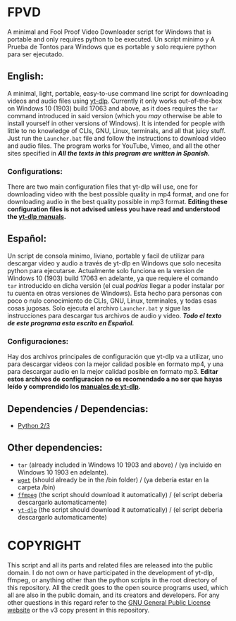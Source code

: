# FPVD
A minimal and Fool Proof Video Downloader script for Windows that is portable and only requires python to be executed.
Un script mínimo y A Prueba de Tontos para Windows que es portable y solo requiere python para ser ejecutado. 

## English:
A minimal, light, portable, easy-to-use command line script for downloading videos and audio files using [yt-dlp](https://github.com/yt-dlp/yt-dlp).
Currently it only works out-of-the-box on Windows 10 (1903) build 17063 and above, as it does requires the `tar` command introduced in said version (which you *may* otherwise be able to install yourself in other versions of Windows).
It is intended for people with little to no knowledge of CLIs, GNU, Linux, terminals, and all that juicy stuff.
Just run the `Launcher.bat` file and follow the instructions to download video and audio files.
The program works for YouTube, Vimeo, and all the other sites specified in 
***All the texts in this program are written in Spanish.***

### Configurations:
There are two main configuration files that yt-dlp will use, one for downloading video with the best possible quality in mp4 format, and one for downloading audio in the best quality possible in mp3 format. **Editing these configuration files is not advised unless you have read and understood the [yt-dlp manuals](https://github.com/yt-dlp/yt-dlp#usage-and-options).**

## Español:
Un script de consola minimo, liviano, portable y facil de utilizar para descargar video y audio a través de yt-dlp en Windows que solo necesita python para ejecutarse.
Actualmente solo funciona en la version de Windows 10 (1903) build 17063 en adelante, ya que requiere el comando `tar` introducido en dicha versión (el cual *podrías* llegar a poder instalar por tu cuenta en otras versiones de Windows).
Esta hecho para personas con poco o nulo conocimiento de CLIs, GNU, Linux, terminales, y todas esas cosas jugosas.
Solo ejecuta el archivo `Launcher.bat` y sigue las instrucciones para descargar tus archivos de audio y video.
***Todo el texto de este programa esta escrito en Español.***

### Configuraciones:
Hay dos archivos principales de configuración que yt-dlp va a utilizar, uno para descargar videos con la mejor calidad posible en formato mp4, y una para descargar audio en la mejor calidad posible en formato mp3. **Editar estos archivos de configuracion no es recomendado a no ser que hayas leído y comprendido los [manuales de yt-dlp](https://github.com/yt-dlp/yt-dlp#usage-and-options).**

## Dependencies / Dependencias:

- [Python 2/3](https://www.python.org/downloads/)

## Other dependencies:

- `tar` (already included in Windows 10 1903 and above) / (ya incluido en Windows 10 1903 en adelante).
- [`wget`](https://eternallybored.org/misc/wget/) (should already be in the /bin folder) / (ya debería estar en la carpeta /bin)
- [`ffmpeg`](https://www.ffmpeg.org/download.html) (the script should download it automatically) / (el script deberia descargarlo automaticamente)
- [`yt-dlp`](https://github.com/yt-dlp/yt-dlp) (the script should download it automatically) / (el script deberia descargarlo automaticamente)

# COPYRIGHT
This script and all its parts and related files are released into the public domain. I do not own or have participated in the development of yt-dlp, ffmpeg, or anything other than the python scripts in the root directory of this repository. All the credit goes to the open source programs used, which all are also in the public domain, and its creators and developers. For any other questions in this regard refer to the [GNU General Public License website](http://www.gnu.org/licenses/gpl-3.0) or the v3 copy present in this repository.
